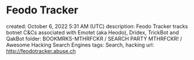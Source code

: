 # Feodo Tracker

created: October 6, 2022 5:31 AM (UTC)
description: Feodo Tracker tracks botnet C&Cs associated with Emotet (aka Heodo), Dridex, TrickBot and QakBot
folder: BOOKMRKS-MTHRFCKR / SEARCH PARTY MTHRFCKR! / Awesome Hacking Search Engines
tags: Search, hacking
url: http://feodotracker.abuse.ch